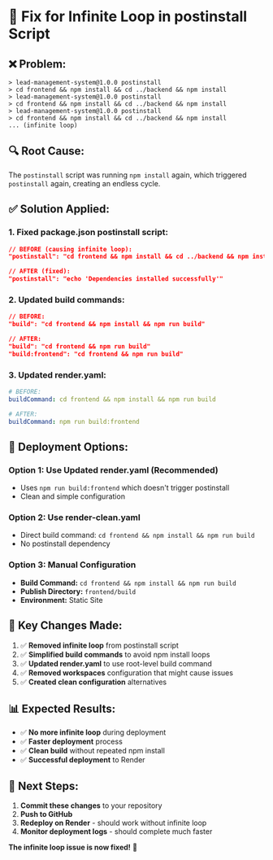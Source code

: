# 🚨 Fix for Infinite Loop in postinstall Script

## ❌ **Problem:**
```
> lead-management-system@1.0.0 postinstall
> cd frontend && npm install && cd ../backend && npm install
> lead-management-system@1.0.0 postinstall
> cd frontend && npm install && cd ../backend && npm install
> lead-management-system@1.0.0 postinstall
> cd frontend && npm install && cd ../backend && npm install
... (infinite loop)
```

## 🔍 **Root Cause:**
The `postinstall` script was running `npm install` again, which triggered `postinstall` again, creating an endless cycle.

## ✅ **Solution Applied:**

### 1. **Fixed package.json postinstall script:**
```json
// BEFORE (causing infinite loop):
"postinstall": "cd frontend && npm install && cd ../backend && npm install"

// AFTER (fixed):
"postinstall": "echo 'Dependencies installed successfully'"
```

### 2. **Updated build commands:**
```json
// BEFORE:
"build": "cd frontend && npm install && npm run build"

// AFTER:
"build": "cd frontend && npm run build"
"build:frontend": "cd frontend && npm run build"
```

### 3. **Updated render.yaml:**
```yaml
# BEFORE:
buildCommand: cd frontend && npm install && npm run build

# AFTER:
buildCommand: npm run build:frontend
```

## 🚀 **Deployment Options:**

### **Option 1: Use Updated render.yaml (Recommended)**
- Uses `npm run build:frontend` which doesn't trigger postinstall
- Clean and simple configuration

### **Option 2: Use render-clean.yaml**
- Direct build command: `cd frontend && npm install && npm run build`
- No postinstall dependency

### **Option 3: Manual Configuration**
- **Build Command:** `cd frontend && npm install && npm run build`
- **Publish Directory:** `frontend/build`
- **Environment:** Static Site

## 🔧 **Key Changes Made:**

1. ✅ **Removed infinite loop** from postinstall script
2. ✅ **Simplified build commands** to avoid npm install loops
3. ✅ **Updated render.yaml** to use root-level build command
4. ✅ **Removed workspaces** configuration that might cause issues
5. ✅ **Created clean configuration** alternatives

## 📊 **Expected Results:**

- ✅ **No more infinite loop** during deployment
- ✅ **Faster deployment** process
- ✅ **Clean build** without repeated npm install
- ✅ **Successful deployment** to Render

## 🎯 **Next Steps:**

1. **Commit these changes** to your repository
2. **Push to GitHub**
3. **Redeploy on Render** - should work without infinite loop
4. **Monitor deployment logs** - should complete much faster

**The infinite loop issue is now fixed!** 🎉
